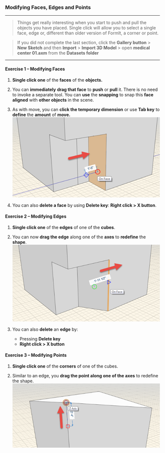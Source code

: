 ### Modifying Faces, Edges and Points
---

> Things get really interesting when you start to push and pull the
objects you have placed. Single click will allow you to select a single
face, edge or, different than older version of FormIt, a corner or
point. 

>If you did not complete the last section, click the **Gallery button**
&gt; **New Sketch** and then **Import** &gt; **Import 3D Model** &gt;
open **medical center 01.axm** from the **Datasets folder**

---

#### Exercise 1 – Modifying Faces

1. **Single click one** of the **faces** of the **objects.**

2. You can **immediately** **drag that face** to **push** or **pull** it. There is no need to invoke a separate tool. You can **use** the **snapping** to snap this **face aligned** with **other objects** in the scene.

3. As with move, you can **click the temporary dimension** or use **Tab
key** to **define** the **amount** of **move.**
![](./images/b61b2045-21a9-434b-b806-6cfa16e94fdd.png)
4. You can also **delete a face** by using **Delete key**: **Right click &gt; X button**.

#### Exercise 2 – Modifying Edges

1. **Single click one** of the **edges** of one of the **cubes**.

2. You can now **drag the edge** along one of the **axes** to **redefine** the **shape**.
![](./images/934b206f-0d73-4530-b89f-e9b0181e2a55.png)

3. You can also **delete** an **edge** by:
    - Pressing **Delete key**
    - **Right click &gt; X button**

#### Exercise 3 – Modifying Points

1. **Single click one** of the **corners** of one of the cubes.

2. Similar to an edge, you **drag the point along one of the axes** to
redefine the shape. ![](./images/439874f1-e07d-4d45-9574-f52ce2761536.png)

